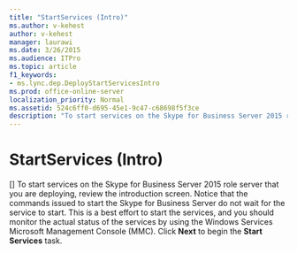```yaml
---
title: "StartServices (Intro)"
ms.author: v-kehest
author: v-kehest
manager: laurawi
ms.date: 3/26/2015
ms.audience: ITPro
ms.topic: article
f1_keywords:
- ms.lync.dep.DeployStartServicesIntro
ms.prod: office-online-server
localization_priority: Normal
ms.assetid: 524c6ff0-d695-45e1-9c47-c68698f5f3ce
description: "To start services on the Skype for Business Server 2015 role server that you are deploying, review the introduction screen. Notice that the commands issued to start the Skype for Business Server do not wait for the service to start. This is a best effort to start the services, and you should monitor the actual status of the services by using the Windows Services Microsoft Management Console (MMC). Click Next to begin the Start Services task."
---
```


# StartServices (Intro)
[]
To start services on the Skype for Business Server 2015 role server that you are deploying, review the introduction screen. Notice that the commands issued to start the Skype for Business Server do not wait for the service to start. This is a best effort to start the services, and you should monitor the actual status of the services by using the Windows Services Microsoft Management Console (MMC). Click **Next** to begin the **Start Services** task.
  

